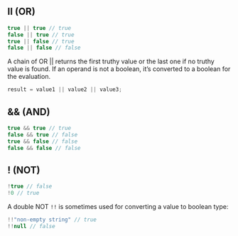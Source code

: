 ## II (OR)

```js
true || true // true
false || true // true
true || false // true
false || false // false
```

A chain of OR || returns the first truthy value or the last one if no truthy value is found. If an operand is not a boolean, it’s converted to a boolean for the evaluation.

```js
result = value1 || value2 || value3;
```

## && (AND)

```js
true && true // true
false && true // false
true && false // false
false && false // false
```

## ! (NOT)

```js
!true // false
!0 // true
```

A double NOT `!!` is sometimes used for converting a value to boolean type:

```js
!!"non-empty string" // true
!!null // false
```
